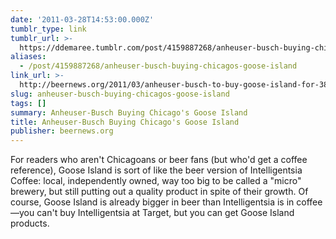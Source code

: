 ```yaml
---
date: '2011-03-28T14:53:00.000Z'
tumblr_type: link
tumblr_url: >-
  https://ddemaree.tumblr.com/post/4159887268/anheuser-busch-buying-chicagos-goose-island
aliases:
  - /post/4159887268/anheuser-busch-buying-chicagos-goose-island
link_url: >-
  http://beernews.org/2011/03/anheuser-busch-to-buy-goose-island-for-38-8-million/
slug: anheuser-busch-buying-chicagos-goose-island
tags: []
summary: Anheuser-Busch Buying Chicago's Goose Island
title: Anheuser-Busch Buying Chicago's Goose Island
publisher: beernews.org
---
```


For readers who aren't Chicagoans or beer fans (but who'd get a coffee reference), Goose Island is sort of like the beer version of Intelligentsia Coffee: local, independently owned, way too big to be called a "micro" brewery, but still putting out a quality product in spite of their growth. Of course, Goose Island is already bigger in beer than Intelligentsia is in coffee—you can't buy Intelligentsia at Target, but you can get Goose Island products.